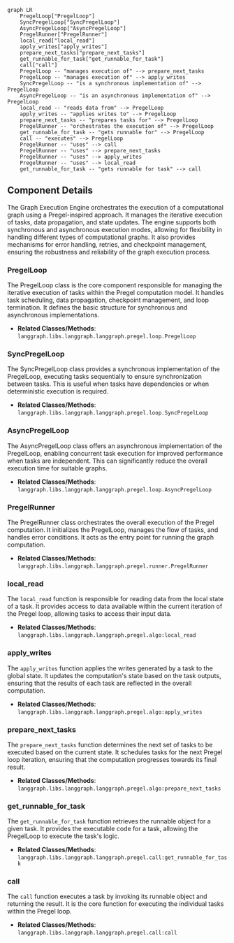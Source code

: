 ```mermaid
graph LR
    PregelLoop["PregelLoop"]
    SyncPregelLoop["SyncPregelLoop"]
    AsyncPregelLoop["AsyncPregelLoop"]
    PregelRunner["PregelRunner"]
    local_read["local_read"]
    apply_writes["apply_writes"]
    prepare_next_tasks["prepare_next_tasks"]
    get_runnable_for_task["get_runnable_for_task"]
    call["call"]
    PregelLoop -- "manages execution of" --> prepare_next_tasks
    PregelLoop -- "manages execution of" --> apply_writes
    SyncPregelLoop -- "is a synchronous implementation of" --> PregelLoop
    AsyncPregelLoop -- "is an asynchronous implementation of" --> PregelLoop
    local_read -- "reads data from" --> PregelLoop
    apply_writes -- "applies writes to" --> PregelLoop
    prepare_next_tasks -- "prepares tasks for" --> PregelLoop
    PregelRunner -- "orchestrates the execution of" --> PregelLoop
    get_runnable_for_task -- "gets runnable for" --> PregelLoop
    call -- "executes" --> PregelLoop
    PregelRunner -- "uses" --> call
    PregelRunner -- "uses" --> prepare_next_tasks
    PregelRunner -- "uses" --> apply_writes
    PregelRunner -- "uses" --> local_read
    get_runnable_for_task -- "gets runnable for task" --> call
```

## Component Details

The Graph Execution Engine orchestrates the execution of a computational graph using a Pregel-inspired approach. It manages the iterative execution of tasks, data propagation, and state updates. The engine supports both synchronous and asynchronous execution modes, allowing for flexibility in handling different types of computational graphs. It also provides mechanisms for error handling, retries, and checkpoint management, ensuring the robustness and reliability of the graph execution process.

### PregelLoop
The PregelLoop class is the core component responsible for managing the iterative execution of tasks within the Pregel computation model. It handles task scheduling, data propagation, checkpoint management, and loop termination. It defines the basic structure for synchronous and asynchronous implementations.
- **Related Classes/Methods**: `langgraph.libs.langgraph.langgraph.pregel.loop.PregelLoop`

### SyncPregelLoop
The SyncPregelLoop class provides a synchronous implementation of the PregelLoop, executing tasks sequentially to ensure synchronization between tasks. This is useful when tasks have dependencies or when deterministic execution is required.
- **Related Classes/Methods**: `langgraph.libs.langgraph.langgraph.pregel.loop.SyncPregelLoop`

### AsyncPregelLoop
The AsyncPregelLoop class offers an asynchronous implementation of the PregelLoop, enabling concurrent task execution for improved performance when tasks are independent. This can significantly reduce the overall execution time for suitable graphs.
- **Related Classes/Methods**: `langgraph.libs.langgraph.langgraph.pregel.loop.AsyncPregelLoop`

### PregelRunner
The PregelRunner class orchestrates the overall execution of the Pregel computation. It initializes the PregelLoop, manages the flow of tasks, and handles error conditions. It acts as the entry point for running the graph computation.
- **Related Classes/Methods**: `langgraph.libs.langgraph.langgraph.pregel.runner.PregelRunner`

### local_read
The `local_read` function is responsible for reading data from the local state of a task. It provides access to data available within the current iteration of the Pregel loop, allowing tasks to access their input data.
- **Related Classes/Methods**: `langgraph.libs.langgraph.langgraph.pregel.algo:local_read`

### apply_writes
The `apply_writes` function applies the writes generated by a task to the global state. It updates the computation's state based on the task outputs, ensuring that the results of each task are reflected in the overall computation.
- **Related Classes/Methods**: `langgraph.libs.langgraph.langgraph.pregel.algo:apply_writes`

### prepare_next_tasks
The `prepare_next_tasks` function determines the next set of tasks to be executed based on the current state. It schedules tasks for the next Pregel loop iteration, ensuring that the computation progresses towards its final result.
- **Related Classes/Methods**: `langgraph.libs.langgraph.langgraph.pregel.algo:prepare_next_tasks`

### get_runnable_for_task
The `get_runnable_for_task` function retrieves the runnable object for a given task. It provides the executable code for a task, allowing the PregelLoop to execute the task's logic.
- **Related Classes/Methods**: `langgraph.libs.langgraph.langgraph.pregel.call:get_runnable_for_task`

### call
The `call` function executes a task by invoking its runnable object and returning the result. It is the core function for executing the individual tasks within the Pregel loop.
- **Related Classes/Methods**: `langgraph.libs.langgraph.langgraph.pregel.call:call`
